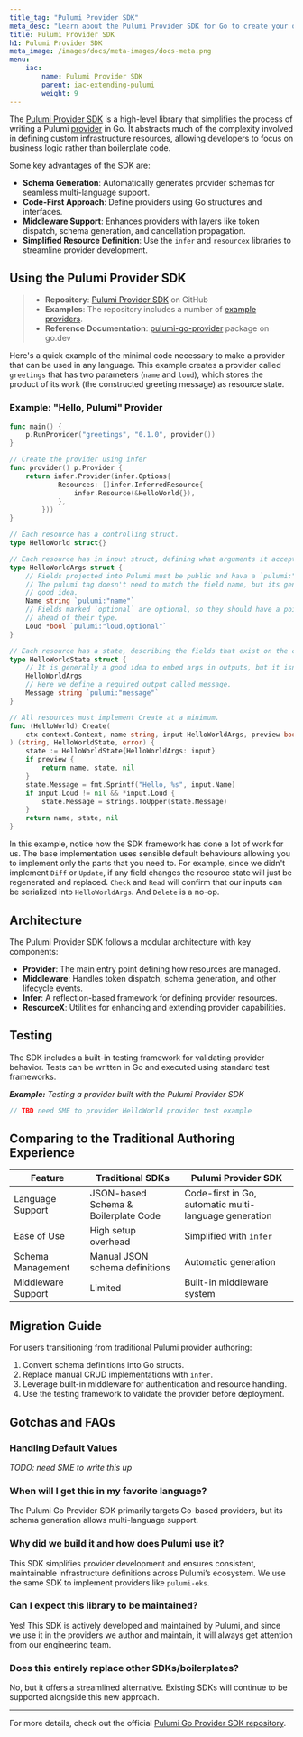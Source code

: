 ```yaml
---
title_tag: "Pulumi Provider SDK"
meta_desc: "Learn about the Pulumi Provider SDK for Go to create your own Pulumi providers."
title: Pulumi Provider SDK
h1: Pulumi Provider SDK
meta_image: /images/docs/meta-images/docs-meta.png
menu:
    iac:
        name: Pulumi Provider SDK
        parent: iac-extending-pulumi
        weight: 9
---
```


The [Pulumi Provider SDK](https://github.com/pulumi/pulumi-go-provider/) is a high-level library that simplifies the process of writing a Pulumi [provider](https://www.pulumi.com/docs/iac/concepts/resources/providers/) in Go. It abstracts much of the complexity involved in defining custom infrastructure resources, allowing developers to focus on business logic rather than boilerplate code.

Some key advantages of the SDK are:

- **Schema Generation**: Automatically generates provider schemas for seamless multi-language support.
- **Code-First Approach**: Define providers using Go structures and interfaces.
- **Middleware Support**: Enhances providers with layers like token dispatch, schema generation, and cancellation propagation.
- **Simplified Resource Definition**: Use the `infer` and `resourcex` libraries to streamline provider development.

## Using the Pulumi Provider SDK

> - **Repository**: [Pulumi Provider SDK](https://github.com/pulumi/pulumi-go-provider/) on GitHub
> - **Examples**: The repository includes a number of [example providers](https://github.com/pulumi/pulumi-go-provider/tree/main/examples).
> - **Reference Documentation**: [pulumi-go-provider](https://pkg.go.dev/github.com/pulumi/pulumi-go-provider) package on go.dev

Here's a quick example of the minimal code necessary to make a provider that can be used in any language. This example creates a provider called `greetings` that has two parameters (`name` and `loud`), which stores the product of its work (the constructed greeting message) as resource state.

### Example: "Hello, Pulumi" Provider

```go
func main() {
	p.RunProvider("greetings", "0.1.0", provider())
}

// Create the provider using infer
func provider() p.Provider {
    return infer.Provider(infer.Options{
			Resources: []infer.InferredResource{
				infer.Resource(&HelloWorld{}),
			},
		}))
}

// Each resource has a controlling struct.
type HelloWorld struct{}

// Each resource has in input struct, defining what arguments it accepts.
type HelloWorldArgs struct {
	// Fields projected into Pulumi must be public and hava a `pulumi:"..."` tag.
	// The pulumi tag doesn't need to match the field name, but its generally a
	// good idea.
	Name string `pulumi:"name"`
	// Fields marked `optional` are optional, so they should have a pointer
	// ahead of their type.
	Loud *bool `pulumi:"loud,optional"`
}

// Each resource has a state, describing the fields that exist on the created resource.
type HelloWorldState struct {
	// It is generally a good idea to embed args in outputs, but it isn't strictly necessary.
	HelloWorldArgs
	// Here we define a required output called message.
	Message string `pulumi:"message"`
}

// All resources must implement Create at a minimum.
func (HelloWorld) Create(
	ctx context.Context, name string, input HelloWorldArgs, preview bool,
) (string, HelloWorldState, error) {
	state := HelloWorldState{HelloWorldArgs: input}
	if preview {
		return name, state, nil
	}
	state.Message = fmt.Sprintf("Hello, %s", input.Name)
	if input.Loud != nil && *input.Loud {
		state.Message = strings.ToUpper(state.Message)
	}
	return name, state, nil
}
```

In this example, notice how the SDK framework has done a lot of work for us. The base implementation uses sensible default behaviours allowing you to implement only the parts that you need to. For example, since we didn't implement `Diff` or `Update`, if any field changes the resource state will just be regenerated and replaced. `Check` and `Read` will confirm that our inputs can be serialized into `HelloWorldArgs`. And `Delete` is a no-op.

## Architecture

The Pulumi Provider SDK follows a modular architecture with key components:

- **Provider**: The main entry point defining how resources are managed.
- **Middleware**: Handles token dispatch, schema generation, and other lifecycle events.
- **Infer**: A reflection-based framework for defining provider resources.
- **ResourceX**: Utilities for enhancing and extending provider capabilities.

## Testing

The SDK includes a built-in testing framework for validating provider behavior. Tests can be written in Go and executed using standard test frameworks.

***Example:** Testing a provider built with the Pulumi Provider SDK*

```go
// TBD need SME to provider HelloWorld provider test example
```

## Comparing to the Traditional Authoring Experience

| Feature                | Traditional SDKs | Pulumi Provider SDK |
|----------------------|----------------|------------------|
| Language Support   | JSON-based Schema & Boilerplate Code | Code-first in Go, automatic multi-language generation |
| Ease of Use        | High setup overhead | Simplified with `infer` |
| Schema Management | Manual JSON schema definitions | Automatic generation |
| Middleware Support | Limited | Built-in middleware system |

## Migration Guide

For users transitioning from traditional Pulumi provider authoring:

1. Convert schema definitions into Go structs.
2. Replace manual CRUD implementations with `infer`.
3. Leverage built-in middleware for authentication and resource handling.
4. Use the testing framework to validate the provider before deployment.

## Gotchas and FAQs

### Handling Default Values

*TODO: need SME to write this up*

### When will I get this in my favorite language?

The Pulumi Go Provider SDK primarily targets Go-based providers, but its schema generation allows multi-language support.

### Why did we build it and how does Pulumi use it?

This SDK simplifies provider development and ensures consistent, maintainable infrastructure definitions across Pulumi’s ecosystem. We use the same SDK to implement providers like `pulumi-eks`.

### Can I expect this library to be maintained?

Yes! This SDK is actively developed and maintained by Pulumi, and since we use it in the providers we author and maintain, it will always get attention from our engineering team.

### Does this entirely replace other SDKs/boilerplates?

No, but it offers a streamlined alternative. Existing SDKs will continue to be supported alongside this new approach.

---
For more details, check out the official [Pulumi Go Provider SDK repository](https://github.com/pulumi/pulumi-go-provider/).
